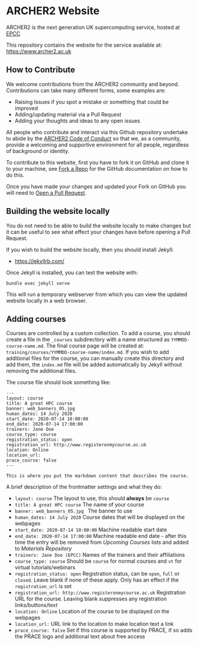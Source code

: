 # ARCHER2 Website

ARCHER2 is the next generation UK supercomputing service, hosted at [EPCC](https://www.epcc.ed.ac.uk)

This repository contains the website for the service available at:
<https://www.archer2.ac.uk>

## How to Contribute

We welcome contributions from the ARCHER2 community and beyond. Contributions can take many different
forms, some examples are:

- Raising Issues if you spot a mistake or something that could be improved
- Adding/updating material via a Pull Request
- Adding your thoughts and ideas to any open issues

All people who contribute and interact via this Github repository undertake to abide by the
[ARCHER2 Code of Conduct](https://www.archer2.ac.uk/about/policies/code-of-conduct.html) so that we,
as a community, provide a welcoming and supportive environment for all people, regardless of background
or identity.

To contribute to this website, first you have to fork it on GitHub and
clone it to your machine, see [Fork a Repo](https://help.github.com/articles/fork-a-repo/) for the GitHub
documentation on how to do this.

Once you have made your changes and updated your Fork on GitHub you will
need to [Open a Pull Request](https://help.github.com/articles/using-pull-requests/).

## Building the website locally

You do not need to be able to build the website locally to make changes but it can
be useful to see what effect your changes have before opening a Pull Request.

If you wish to build the website locally, then you should install Jekyll:

- <https://jekyllrb.com/>

Once Jekyll is installed, you can test the website with:

```
bundle exec jekyll serve
```

This will run a temporary webserver from which you can view the updated website locally in a web browser.

## Adding courses

Courses are controlled by a custom collection. To add a course, you should create a file in the `_courses`
subdirectory with a name structured as `YYMMDD-course-name.md`. The final course page will be created at:
`training/courses/YYMMDD-course-name/index.md`. If you wish to add additional files for the course, you can
manually create this directory and add them, the `index.md` file will be added automatically by Jekyll without
removing the additional files.

The course file should look something like:

```
---
layout: course
title: A great HPC course
banner: web_banners_05.jpg
human_dates: 14 July 2020
start_date: 2020-07-14 10:00:00
end_date: 2020-07-14 17:00:00
trainers: Jane Doe
course_type: course
registration_status: open
registration_url: http://www.registeronmycourse.ac.uk
location: Online
location_url:
prace_course: false
---

This is where you put the markdown content that describes the course.
```

A brief description of the frontmatter settings and what they do:

   - `layout: course` The layout to use, this should **always** be `course`
   - `title: A great HPC course` The name of your course
   - `banner: web_banners_05.jpg ` The banner to use
   - `human_dates: 14 July 2020` Course dates that will be displayed on the webpages
   - `start_date: 2020-07-14 10:00:00` Machine readable start date
   - `end_date: 2020-07-14 17:00:00` Machine readable end date - after this time the entry will be removed from *Upcoming Courses* lists and added to *Materials Repository*
   - `trainers: Jane Doe (EPCC)` Names of the trainers and their affiliations
   - `course_type: course` Should be `course` for normal courses and `vt` for virtual tutorials/webinars
   - `registration_status: open` Registration status, can be `open`, `full` or `closed`. Leave blank if none of these apply. Only has an effect if the `registration_url` is set
   - `registration_url: http://www.registeronmycourse.ac.uk` Registration URL for the course. Leaving blank suppresses any registration links/buttons/text
   - `location: Online` Location of the course to be displayed on the webpages
   - `location_url:` URL link to the location to make location text a link
   - `prace_course: false` Set if this course is supported by PRACE, if so adds the PRACE logo and additional text about free access
